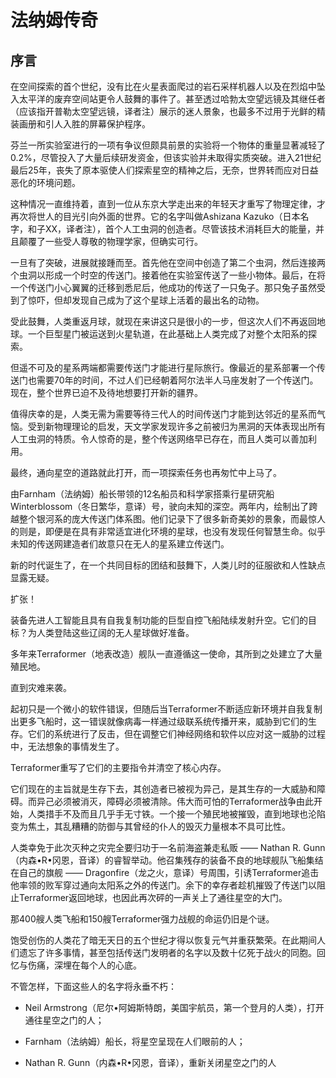 # 法纳姆传奇

## 序言  

在空间探索的首个世纪，没有比在火星表面爬过的岩石采样机器人以及在烈焰中坠入太平洋的废弃空间站更令人鼓舞的事件了。甚至透过哈勃太空望远镜及其继任者（应该指开普勒太空望远镜，译者注）展示的迷人景象，也最多不过用于光鲜的精装画册和引人入胜的屏幕保护程序。

芬兰一所实验室进行的一项有争议但颇具前景的实验将一个物体的重量显著减轻了0.2%，尽管投入了大量后续研发资金，但该实验并未取得实质突破。进入21世纪最后25年，丧失了原本驱使人们探索星空的精神之后，无奈，世界转而应对日益恶化的环境问题。

这种情况一直维持着，直到一位从东京大学走出来的年轻天才重写了物理定律，才再次将世人的目光引向外面的世界。它的名字叫做Ashizana Kazuko（日本名字，和子XX，译者注），首个人工虫洞的创造者。尽管该技术消耗巨大的能量，并且颠覆了一些受人尊敬的物理学家，但确实可行。

一旦有了突破，进展就接踵而至。首先他在空间中创造了第二个虫洞，然后连接两个虫洞以形成一个时空的传送门。接着他在实验室传送了一些小物体。最后，在将一个传送门小心翼翼的迁移到悉尼后，他成功的传送了一只兔子。那只兔子虽然受到了惊吓，但却发现自己成为了这个星球上活着的最出名的动物。

受此鼓舞，人类重返月球，就现在来讲这只是很小的一步，但这次人们不再返回地球。一个巨型星门被运送到火星轨道，在此基础上人类完成了对整个太阳系的探索。

但遥不可及的星系两端都需要传送门才能进行星际旅行。像最近的星系部署一个传送门也需要70年的时间，不过人们已经朝着阿尔法半人马座发射了一个传送门。现在，整个世界已迫不及待地想要打开新的疆界。

值得庆幸的是，人类无需为需要等待三代人的时间传送门才能到达邻近的星系而气恼。受到新物理理论的启发，天文学家发现许多之前被归为黑洞的天体表现出所有人工虫洞的特质。令人惊奇的是，整个传送网络早已存在，而且人类可以善加利用。

最终，通向星空的道路就此打开，而一项探索任务也再匆忙中上马了。

由Farnham（法纳姆）船长带领的12名船员和科学家搭乘行星研究船Winterblossom（冬日繁华，意译）号，驶向未知的深空。两年内，绘制出了跨越整个银河系的庞大传送门体系图。他们记录下了很多新奇美妙的景象，而最惊人的则是，即便是在具有非常适宜进化环境的星球，也没有发现任何智慧生命。似乎未知的传送网建造者们故意只在无人的星系建立传送门。

新的时代诞生了，在一个共同目标的团结和鼓舞下，人类儿时的征服欲和人性缺点显露无疑。

扩张！

装备先进人工智能且具有自我复制功能的巨型自控飞船陆续发射升空。它们的目标？为人类登陆这些辽阔的无人星球做好准备。

多年来Terraformer（地表改造）舰队一直遵循这一使命，其所到之处建立了大量殖民地。

直到灾难来袭。

起初只是一个微小的软件错误，但随后当Terraformer不断适应新环境并自我复制出更多飞船时，这一错误就像病毒一样通过级联系统传播开来，威胁到它们的生存。它们的系统进行了反击，但在调整它们神经网络和软件以应对这一威胁的过程中，无法想象的事情发生了。

Terraformer重写了它们的主要指令并清空了核心内存。

它们现在的主旨就是生存下去，其创造者已被视为异己，是其生存的一大威胁和障碍。而异己必须被消灭，障碍必须被清除。伟大而可怕的Terraformer战争由此开始，人类措手不及而且几乎手无寸铁。一个接一个殖民地被摧毁，直到地球也沦陷变为焦土，其乱糟糟的防御与其曾经的仆人的毁灭力量根本不具可比性。

人类幸免于此次灭种之灾完全要归功于一名前海盗兼走私贩 —— Nathan R. Gunn（内森•R•冈恩，音译）的睿智举动。他召集残存的装备不良的地球舰队飞船集结在自己的旗舰 —— Dragonfire（龙之火，意译）号周围，引诱Terraformer追击他率领的败军穿过通向太阳系之外的传送门。余下的幸存者趁机摧毁了传送门以阻止Terraformer返回地球，也因此再次砰的一声关上了通往星空的大门。

那400艘人类飞船和150艘Terraformer强力战舰的命运仍旧是个谜。

饱受创伤的人类花了暗无天日的五个世纪才得以恢复元气并重获繁荣。在此期间人们遗忘了许多事情，甚至包括传送门发明者的名字以及数十亿死于战火的同胞。回忆与伤痛，深埋在每个人的心底。

不管怎样，下面这些人的名字将永垂不朽：

* Neil Armstrong（尼尔•阿姆斯特朗，美国宇航员，第一个登月的人类），打开通往星空之门的人；

* Farnham（法纳姆）船长，将星空呈现在人们眼前的人；

* Nathan R. Gunn（内森•R•冈恩，音译），重新关闭星空之门的人
